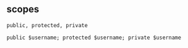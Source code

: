 ## scopes

`public, protected, private`

`
    public $username;
    protected $username;
    private $username
`